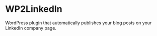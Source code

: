 # WP2LinkedIn
WordPress plugin that automatically publishes your blog posts on your LinkedIn company page. 
